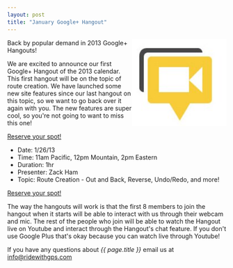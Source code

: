 ```yaml
---
layout: post
title: "January Google+ Hangout"
---
```

<img src="/images/post_images/google-plus-hangouts-icon-large.jpg" style="float:right;" height="200">Back by popular demand in 2013 Google+ Hangouts!

We are excited to announce our first Google+ Hangout of the 2013 calendar. This first hangout will be on the topic of route creation. We have launched some new site features since our last hangout on this topic, so we want to go back over it again with you. The new features are super cool, so you're not going to want to miss this one!

<a href="https://docs.google.com/spreadsheet/viewform?formkey=dHROd2pIQzlTRjM1SDZCZzM2VldVVmc6MQ">Reserve your spot!</a>

- Date: 1/26/13
- Time: 11am Pacific, 12pm Mountain, 2pm Eastern
- Duration: 1hr
- Presenter: Zack Ham
- Topic: Route Creation - Out and Back, Reverse, Undo/Redo, and more!

<a href="https://docs.google.com/spreadsheet/viewform?formkey=dHROd2pIQzlTRjM1SDZCZzM2VldVVmc6MQ">Reserve your spot!</a>

The way the hangouts will work is that the first 8 members to join the hangout when it starts will be able to interact with us through their webcam and mic. The rest of the people who join will be able to watch the Hangout live on Youtube and interact through the Hangout's chat feature. If you don't use Google Plus that's okay because you can watch live through Youtube!

If you have any questions about *{{ page.title }}* email us at <a href="mailto:info@ridewithgps.com">info@ridewithgps.com</a>